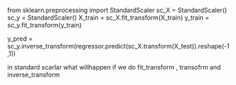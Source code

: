 from sklearn.preprocessing import StandardScaler
sc_X = StandardScaler()
sc_y = StandardScaler()
X_train = sc_X.fit_transform(X_train)
y_train = sc_y.fit_transform(y_train)

y_pred = sc_y.inverse_transform(regressor.predict(sc_X.transform(X_test)).reshape(-1,1))

in standard scarlar what willhappen if we do fit_transform , transofrm and inverse_transform 